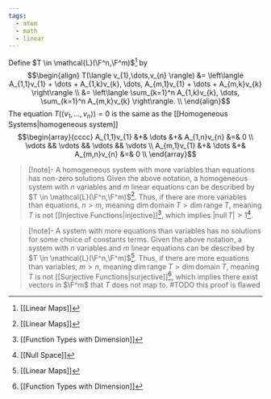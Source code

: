 ```yaml
---
tags:
  - atom
  - math
  - linear
---
```

Define $T \in \mathcal{L}(\F^n,\F^m)$[^1] by
$$\begin{align}
	T(\langle v_{1},\dots,v_{n} \rangle) &= \left\langle A_{1,1}v_{1} + \dots + A_{1,k}v_{k}, \dots, A_{m,1}v_{1} + \dots + A_{m,k}v_{k} \right\rangle \\
	&= \left\langle \sum_{k=1}^n A_{1,k}v_{k}, \dots, \sum_{k=1}^n A_{m,k}v_{k} \right\rangle. \\
\end{align}$$
The equation $T(\langle v_{1},\dots,v_{n}\rangle) = 0$ is the same as the [[Homogeneous Systems|homogeneous system]]
$$\begin{array}{cccc}
	A_{1,1}v_{1} &+& \dots &+& A_{1,n}v_{n} &=& 0 \\
	\vdots && \vdots && \vdots && \vdots \\
	A_{m,1}v_{1} &+& \dots &+& A_{m,n}v_{n} &=& 0 \\
\end{array}$$
> [!note]- A homogeneous system with more variables than equations has non-zero solutions
> Given the above notation, a homogeneous system with $n$ variables and $m$ linear equations can be described by $T \in \mathcal{L}(\F^n,\F^m)$[^1]. Thus, if there are more variables than equations, $n > m$, meaning $\dim\text{domain}\;T > \dim\text{range}\;T$, meaning $T$ is not [[Injective Functions|injective]][^2], which implies $\left| \text{null}\,T \right| > 1$[^3].

> [!note]- A system with more equations than variables has no solutions for some choice of constants terms.
> Given the above notation, a system with $n$ variables and $m$ linear equations can be described by $T \in \mathcal{L}(\F^n,\F^m)$[^1]. Thus, if there are more equations than variables, $m > n$, meaning $\dim\text{range}\;T > \dim\text{domain}\;T$, meaning $T$ is not [[Surjective Functions|surjective]][^2], which implies there exist vectors in $\F^m$ that $T$ does not map to.
> #TODO this proof is flawed


[^1]: [[Linear Maps]]
[^2]: [[Function Types with Dimension]]
[^3]: [[Null Space]]
